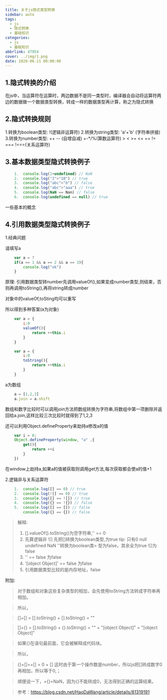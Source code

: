 ```yaml
---
title: 关于js隐式类型转换
sidebar: auto
tags:
  - js
  - 隐式转换
  - 基础知识
categories:
  - js
  - 基础知识
abbrlink: 47954
cover: ../img/1.png
date: 2020-06-21 00:00:00
---
```


## 1.隐式转换的介绍

在js中，当运算符在运算时，两边数据不是同一类型时，编译器会自动将运算符两边的数据做一个数据类型转换，转成一样的数据类型再计算，称之为隐式转换

## 2.隐式转换规则

1.转换为boolean类型: !(逻辑非运算符)
2.转换为string类型: 'a'+'b' (字符串拼接)
3.转换为number类型: ++ -- (自增自减)  +-*/%(算数运算符)  > < >= <= == != === !===(关系运算符)

## 3.基本数据类型隐式转换例子

```js
    1.  console.log(1+undefined) // NaN
    2.  console.log("2">"10") // true
    3.  console.log("abc">"b") // false
    4.  console.log("abc">"aaa") // true
    5.  console.log(NaN == Nan) // false
    6.  console.log(undefined == null) // true
```

一些基本的概念

## 4.引用数据类型隐式转换例子

1.经典问题

请填写a

```js
    var a = ?
    if(a == 1 && a == 2 && a == 3){
        console.log("ok")
    }
```

原理: 引用数据类型转number先调用valueOf(),如果变成number类型,则结束，否则再调用toString(),再将string转成number

对象中的valueOf,toSting均可以重写

所以得到多种答案(a为对象)

```js
    var a = {
        i:0
        valueOf(){
            return ++this.i
        }
    }

    var a = {
        i:0
        toString(){
            return ++this.i
        }
    }
```

a为数组

```js
    a = [1,2,3]
    a.join = a.shift
```

数组和数字比较时可以调用join方法把数组转换为字符串,将数组中第一项删除并返回给a.join,这样比较三次比较时就得到了1,2,3

还可以利用Object.defineProperty来劫持a修改a的值

```js
    var i = 0;
    Object.defineProperty(window, "a" ,{
        get(){
            return ++i
        }
    })
```

在window上劫持a,如果a的值被获取则调用get方法,每次获取都会使a的值+1


2.逻辑非与关系运算符

```js
    1.  console.log([] == 0) // true
    2.  console.log(![] == 0) // true
    3.  console.log([] == ![]) // true
    4.  console.log({} == !{}) // false
    5.  console.log([] == []) // false
        console.log({} == {}) // false
```

> 解释: 
>  1. [].valueOf().toString()为空字符串,'' == 0
>  2. 先算逻辑非 ![] 先把[]转换为boolean类型,为true
>  tip: 只有0 null undefined NaN ''转换为boolean类> 型为false，其余全为true ![]为false
>  3. '' == false 为false
>  4. '[object Object]' == false 为false
> 5. 引用数据类型比较的是内存地址，false

附加:
>对于数组和对象这些复杂类型的相加，会先使用toString方法转成字符串再相加。

>所以，

>[]+[] = [].toString() + [].toString() = ""

>[]+{} = [].toString() + {}.toString() = "" + "[object Object]" = "[object Object]"

>如果{}在语句最前面，它会被解释成代码块。

>所以，

>{}+[]=+[] = 0 + [] 这时由于第一个操作数是number，所以js把[]转成数字0再相加，所以等于0,；

>顺便说一下，+{}=NaN，因为{}不能转成0，无法得到正确的运算结果。

>参考：https://blog.csdn.net/HaoDaWang/article/details/81319191
